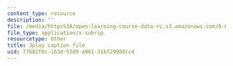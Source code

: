 ```yaml
---
content_type: resource
description: ''
file: /media/https%3A/open-learning-course-data-rc.s3.amazonaws.com/8-04-quantum-physics-i-spring-2016/77b82f6c163d55d9a96131bf29980cc4_e0C1Bkcjrdc.vtt
file_type: application/x-subrip
resourcetype: Other
title: 3play caption file
uid: 77b82f6c-163d-55d9-a961-31bf29980cc4
---
```

